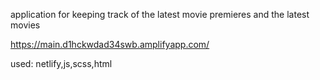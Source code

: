 
application for keeping track of the latest movie premieres and the latest movies

https://main.d1hckwdad34swb.amplifyapp.com/

used: netlify,js,scss,html
